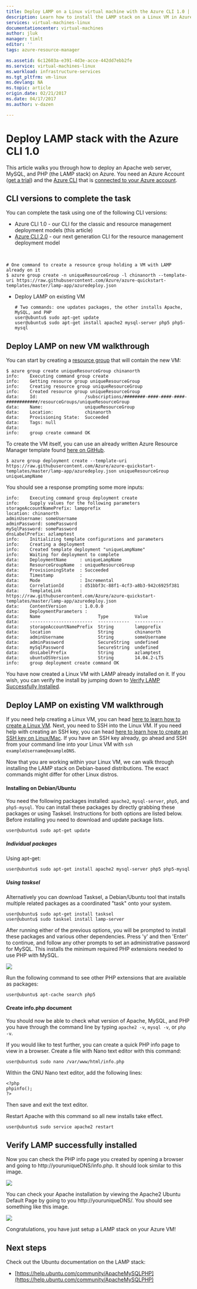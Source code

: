 ```yaml
---
title: Deploy LAMP on a Linux virtual machine with the Azure CLI 1.0 | Azure
description: Learn how to install the LAMP stack on a Linux VM in Azure
services: virtual-machines-linux
documentationcenter: virtual-machines
author: jluk
manager: timlt
editor: ''
tags: azure-resource-manager

ms.assetid: 6c12603a-e391-4d3e-acce-442dd7ebb2fe
ms.service: virtual-machines-linux
ms.workload: infrastructure-services
ms.tgt_pltfrm: vm-linux
ms.devlang: NA
ms.topic: article
origin.date: 02/21/2017
ms.date: 04/17/2017
ms.author: v-dazen

---
```

# Deploy LAMP stack with the Azure CLI 1.0
This article walks you through how to deploy an Apache web server, MySQL, and PHP (the LAMP stack) on Azure. You need an Azure Account ([get a trial](https://www.azure.cn/pricing/1rmb-trial/)) and the [Azure CLI](../../cli-install-nodejs.md) that is [connected to your Azure account](../../xplat-cli-connect.md).

## CLI versions to complete the task
You can complete the task using one of the following CLI versions:

- Azure CLI 1.0 - our CLI for the classic and resource management deployment models (this article)
- [Azure CLI 2.0](create-lamp-stack.md?toc=%2fvirtual-machines%2flinux%2ftoc.json) - our next generation CLI for the resource management deployment model

<br/>

```
# One command to create a resource group holding a VM with LAMP already on it
$ azure group create -n uniqueResourceGroup -l chinanorth --template-uri https://raw.githubusercontent.com/Azure/azure-quickstart-templates/master/lamp-app/azuredeploy.json
```

* Deploy LAMP on existing VM

    ```
    # Two commands: one updates packages, the other installs Apache, MySQL, and PHP
    user@ubuntu$ sudo apt-get update
    user@ubuntu$ sudo apt-get install apache2 mysql-server php5 php5-mysql
    ```

## Deploy LAMP on new VM walkthrough
You can start by creating a [resource group](../../azure-resource-manager/resource-group-overview.md) that will contain the new VM:

    $ azure group create uniqueResourceGroup chinanorth
    info:    Executing command group create
    info:    Getting resource group uniqueResourceGroup
    info:    Creating resource group uniqueResourceGroup
    info:    Created resource group uniqueResourceGroup
    data:    Id:                  /subscriptions/########-####-####-####-############/resourceGroups/uniqueResourceGroup
    data:    Name:                uniqueResourceGroup
    data:    Location:            chinanorth
    data:    Provisioning State:  Succeeded
    data:    Tags: null
    data:
    info:    group create command OK

To create the VM itself, you can use an already written Azure Resource Manager template found [here on GitHub](https://github.com/Azure/azure-quickstart-templates/tree/master/lamp-app).

    $ azure group deployment create --template-uri https://raw.githubusercontent.com/Azure/azure-quickstart-templates/master/lamp-app/azuredeploy.json uniqueResourceGroup uniqueLampName

You should see a response prompting some more inputs:

    info:    Executing command group deployment create
    info:    Supply values for the following parameters
    storageAccountNamePrefix: lampprefix
    location: chinanorth
    adminUsername: someUsername
    adminPassword: somePassword
    mySqlPassword: somePassword
    dnsLabelPrefix: azlamptest
    info:    Initializing template configurations and parameters
    info:    Creating a deployment
    info:    Created template deployment "uniqueLampName"
    info:    Waiting for deployment to complete
    data:    DeploymentName     : uniqueLampName
    data:    ResourceGroupName  : uniqueResourceGroup
    data:    ProvisioningState  : Succeeded
    data:    Timestamp          :
    data:    Mode               : Incremental
    data:    CorrelationId      : d51bbf3c-88f1-4cf3-a8b3-942c6925f381
    data:    TemplateLink       : https://raw.githubusercontent.com/Azure/azure-quickstart-templates/master/lamp-app/azuredeploy.json
    data:    ContentVersion     : 1.0.0.0
    data:    DeploymentParameters :
    data:    Name                      Type          Value
    data:    ------------------------  ------------  -----------
    data:    storageAccountNamePrefix  String        lampprefix
    data:    location                  String        chinanorth
    data:    adminUsername             String        someUsername
    data:    adminPassword             SecureString  undefined
    data:    mySqlPassword             SecureString  undefined
    data:    dnsLabelPrefix            String        azlamptest
    data:    ubuntuOSVersion           String        14.04.2-LTS
    info:    group deployment create command OK

You have now created a Linux VM with LAMP already installed on it. If you wish, you can verify the install by jumping down to [Verify LAMP Successfully Installed](#verify-lamp-successfully-installed).

## Deploy LAMP on existing VM walkthrough
If you need help creating a Linux VM, you can head [here to learn how to create a Linux VM](quick-create-cli.md?toc=%2fvirtual-machines%2flinux%2ftoc.json). 
Next, you need to SSH into the Linux VM. If you need help with creating an SSH key, you can head [here to learn how to create an SSH key on Linux/Mac](mac-create-ssh-keys.md?toc=%2fvirtual-machines%2flinux%2ftoc.json).
If you have an SSH key already, go ahead and SSH from your command line into your Linux VM with `ssh exampleUsername@exampleDNS`.

Now that you are working within your Linux VM, we can walk through installing the LAMP stack on Debian-based distributions. The exact commands might differ for other Linux distros.

#### Installing on Debian/Ubuntu
You need the following packages installed: `apache2`, `mysql-server`, `php5`, and `php5-mysql`. You can install these packages by directly grabbing these packages or using Tasksel. Instructions for both options are listed below.
Before installing you need to download and update package lists.

    user@ubuntu$ sudo apt-get update

##### Individual packages
Using apt-get:

    user@ubuntu$ sudo apt-get install apache2 mysql-server php5 php5-mysql

##### Using tasksel
Alternatively you can download Tasksel, a Debian/Ubuntu tool that installs multiple related packages as a coordinated "task" onto your system.

    user@ubuntu$ sudo apt-get install tasksel
    user@ubuntu$ sudo tasksel install lamp-server

After running either of the previous options, you will be prompted to install these packages and various other dependencies. Press 'y' and then 'Enter' to continue, and follow any other prompts to set an administrative password for MySQL. This installs the minimum required PHP extensions needed to use PHP with MySQL. 

![][1]

Run the following command to see other PHP extensions that are available as packages:

    user@ubuntu$ apt-cache search php5

#### Create info.php document
You should now be able to check what version of Apache, MySQL, and PHP you have through the command line by typing `apache2 -v`, `mysql -v`, or `php -v`.

If you would like to test further, you can create a quick PHP info page to view in a browser. Create a file with Nano text editor with this command:

    user@ubuntu$ sudo nano /var/www/html/info.php

Within the GNU Nano text editor, add the following lines:

    <?php
    phpinfo();
    ?>

Then save and exit the text editor.

Restart Apache with this command so all new installs take effect.

    user@ubuntu$ sudo service apache2 restart

## Verify LAMP successfully installed
Now you can check the PHP info page you created by opening a browser and going to http://youruniqueDNS/info.php. It should look similar to this image.

![][2]

You can check your Apache installation by viewing the Apache2 Ubuntu Default Page by going to you http://youruniqueDNS/. You should see something like this image.

![][3]

Congratulations, you have just setup a LAMP stack on your Azure VM!

## Next steps
Check out the Ubuntu documentation on the LAMP stack:

* [https://help.ubuntu.com/community/ApacheMySQLPHP](https://help.ubuntu.com/community/ApacheMySQLPHP)

[1]: ./media/deploy-lamp-stack/configmysqlpassword-small.png
[2]: ./media/deploy-lamp-stack/phpsuccesspage.png
[3]: ./media/deploy-lamp-stack/apachesuccesspage.png
